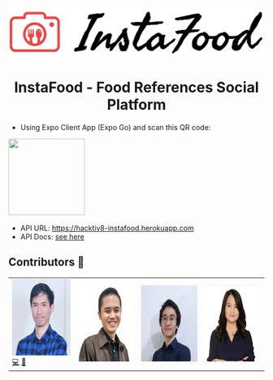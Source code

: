 <p align=center>
<img src="https://raw.githubusercontent.com/devinaacs/instafood/development/assets/logoinstafood.jpg" height="100" /> 
</p>   
<h1 align=center> InstaFood - Food References Social Platform </h1>
 
- Using Expo Client App (Expo Go) and scan this QR code:  
<img src="https://qr.expo.dev/expo-go?owner=devinaacs&slug=instafood&releaseChannel=default&host=exp.host" width="150" height="150" />
 
- API URL: https://hacktiv8-instafood.herokuapp.com 
- API Docs: [see here](api_docs.md)

<h2> Contributors 🌠 </h2>
<table>
  <tr>
    <td>
     <img src="https://raw.githubusercontent.com/devinaacs/instafood/development/assets/daniel.jpg" height="150" />
     <br />
      <a href="https://github.com/expo/examples/commits?author=EvanBacon" title="Code">💻</a> <a href="https://github.com/expo/examples/commits?author=EvanBacon" title="Documentation">📖</a>
    </td>
    <td><img src="https://raw.githubusercontent.com/devinaacs/instafood/development/assets/bima.png" height="150" /></td>
    <td><img src="https://raw.githubusercontent.com/devinaacs/instafood/development/assets/rafi.png" height="150" /></td>
    <td><img src="https://raw.githubusercontent.com/devinaacs/instafood/development/assets/devina.png" height="150" /></td>
  </tr> 
</table> 




